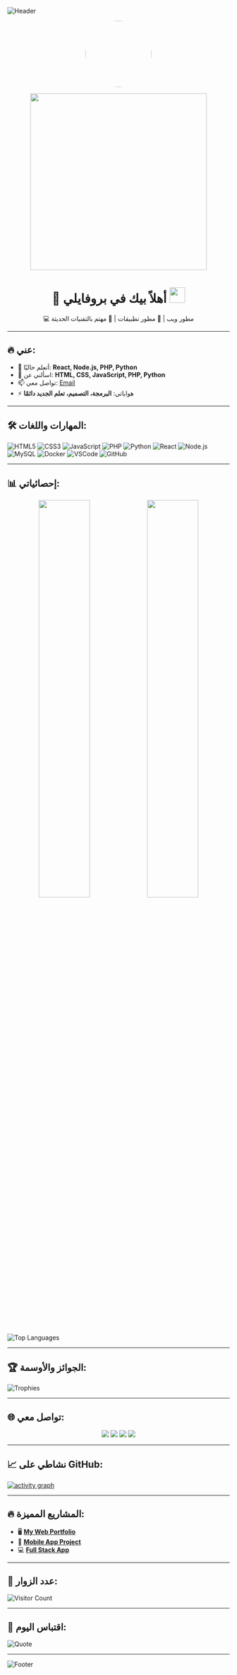 <!-- بانر أمامي قوي -->
![Header](https://capsule-render.vercel.app/api?type=waving&color=0:ff512f,100:f09819&height=250&section=header&text=Welcome%20to%20My%20Profile!&fontSize=50&fontAlign=50&fontColor=ffffff&animation=fadeIn&desc=TeamM0HANED%20|%20Full%20Stack%20Developer&descAlign=50&descAlignY=70&descSize=25)

<!-- صورة شخصية + GIF خلفي -->
<p align="center">
  <img src="https://avatars.githubusercontent.com/u/TeamM0HANED?v=4" width="150" height="150" style="border-radius:50%">
</p>
<p align="center">
  <img src="https://media.giphy.com/media/qgQUggAC3Pfv687qPC/giphy.gif" width="400">
</p>

<!-- تحية متحركة -->
<h1 align="center">
  👋 أهلاً بيك في بروفايلي <img src="https://media.giphy.com/media/hvRJCLFzcasrR4ia7z/giphy.gif" width="35">
</h1>
<p align="center">
💻 مطور ويب | 📱 مطور تطبيقات | 🚀 مهتم بالتقنيات الحديثة
</p>

---

## 🔥 عني:
- 🌱 أتعلم حاليًا: **React, Node.js, PHP, Python**
- 💬 اسألني عن: **HTML, CSS, JavaScript, PHP, Python**
- 📫 تواصل معي: [Email](mailto:youremail@gmail.com)
- ⚡ هواياتي: **البرمجة، التصميم، تعلم الجديد دائمًا**

---

## 🛠 المهارات واللغات:
![HTML5](https://img.shields.io/badge/HTML5-E34F26?style=for-the-badge&logo=html5&logoColor=white)
![CSS3](https://img.shields.io/badge/CSS3-1572B6?style=for-the-badge&logo=css3&logoColor=white)
![JavaScript](https://img.shields.io/badge/JavaScript-F7DF1E?style=for-the-badge&logo=javascript&logoColor=black)
![PHP](https://img.shields.io/badge/PHP-777BB4?style=for-the-badge&logo=php&logoColor=white)
![Python](https://img.shields.io/badge/Python-3776AB?style=for-the-badge&logo=python&logoColor=white)
![React](https://img.shields.io/badge/React-20232A?style=for-the-badge&logo=react&logoColor=61DAFB)
![Node.js](https://img.shields.io/badge/Node.js-43853D?style=for-the-badge&logo=node.js&logoColor=white)
![MySQL](https://img.shields.io/badge/MySQL-4479A1?style=for-the-badge&logo=mysql&logoColor=white)
![Docker](https://img.shields.io/badge/Docker-2496ED?style=for-the-badge&logo=docker&logoColor=white)
![VSCode](https://img.shields.io/badge/VS%20Code-007ACC?style=for-the-badge&logo=visual-studio-code&logoColor=white)
![GitHub](https://img.shields.io/badge/GitHub-100000?style=for-the-badge&logo=github&logoColor=white)

---

## 📊 إحصائياتي:
<p align="center">
  <img src="https://github-readme-stats.vercel.app/api?username=TeamM0HANED&show_icons=true&theme=radical" width="48%">
  <img src="https://github-readme-streak-stats.herokuapp.com/?user=TeamM0HANED&theme=radical" width="48%">
</p>

![Top Languages](https://github-readme-stats.vercel.app/api/top-langs/?username=TeamM0HANED&layout=compact&langs_count=12&theme=tokyonight)

---

## 🏆 الجوائز والأوسمة:
![Trophies](https://github-profile-trophy.vercel.app/?username=TeamM0HANED&theme=radical&no-frame=true&margin-w=10)

---

## 🌐 تواصل معي:
<p align="center">
<a href="https://facebook.com/TeamM0HANED"><img src="https://img.shields.io/badge/Facebook-1877F2?style=for-the-badge&logo=facebook&logoColor=white"></a>
<a href="https://linkedin.com/in/TeamM0HANED"><img src="https://img.shields.io/badge/LinkedIn-0077B5?style=for-the-badge&logo=linkedin&logoColor=white"></a>
<a href="https://instagram.com/TeamM0HANED"><img src="https://img.shields.io/badge/Instagram-E4405F?style=for-the-badge&logo=instagram&logoColor=white"></a>
<a href="https://youtube.com/@TeamM0HANED"><img src="https://img.shields.io/badge/YouTube-FF0000?style=for-the-badge&logo=youtube&logoColor=white"></a>
</p>

---

## 📈 نشاطي على GitHub:
[![activity graph](https://github-readme-activity-graph.vercel.app/graph?username=TeamM0HANED&theme=react-dark)](https://github.com/ashutosh00710/github-readme-activity-graph)

---

## 🔥 المشاريع المميزة:
- 🖥 **[My Web Portfolio](https://github.com/TeamM0HANED/MyPortfolio)**  
- 📱 **[Mobile App Project](https://github.com/TeamM0HANED/MobileApp)**  
- 💻 **[Full Stack App](https://github.com/TeamM0HANED/FullStackApp)**  

---

## 👀 عدد الزوار:
![Visitor Count](https://komarev.com/ghpvc/?username=TeamM0HANED&color=blue&style=for-the-badge)

---

## 🧠 اقتباس اليوم:
![Quote](https://quotes-github-readme.vercel.app/api?type=horizontal&theme=radical)

---

<!-- Footer -->
![Footer](https://capsule-render.vercel.app/api?type=waving&color=0:ff512f,100:f09819&height=120&section=footer)
